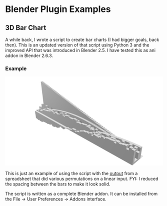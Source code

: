 Blender Plugin Examples
=======================

3D Bar Chart
------------

A while back, I wrote a script to create bar charts (I had bigger goals, back
then). This is an updated version of that script using Python 3 and the
improved API that was introduced in Blender 2.5. I have tested this as ani
addon in Blender 2.6.3. 

### Example ###

![3D Bar Char][1]

This is just an example of using the script with the [output][2] from a
spreadsheet that did various permutations on a linear input.
FYI: I reduced the spacing between the bars to make it look solid.

The script is written as a complete Blender addon.
It can be installed from the File -> User Preferences -> Addons interface.

[1]: noise.png
[2]: noise.csv

